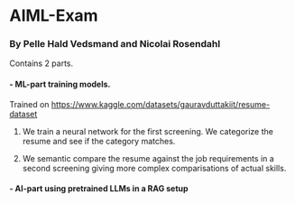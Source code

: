 # AIML-Exam

### By Pelle Hald Vedsmand and Nicolai Rosendahl

Contains 2 parts.

#### - ML-part training models.
Trained on https://www.kaggle.com/datasets/gauravduttakiit/resume-dataset

1. We train a neural network for the first screening. We categorize the resume and see if the category matches.

2. We semantic compare the resume against the job requirements in a second screening giving more complex comparisations of actual skills.

#### - AI-part using pretrained LLMs in a RAG setup


